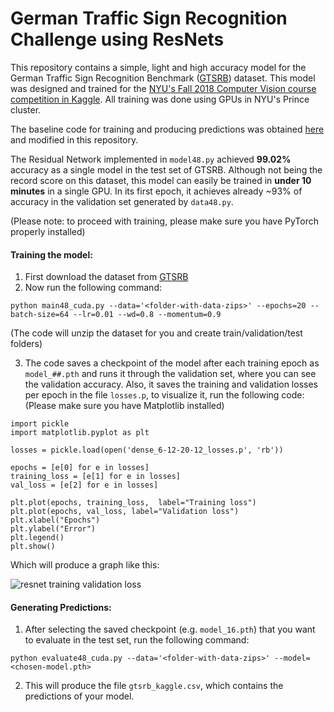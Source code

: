 # German Traffic Sign Recognition Challenge using ResNets

This repository contains a simple, light and high accuracy model for the German Traffic Sign Recognition Benchmark ([GTSRB](http://benchmark.ini.rub.de/?section=gtsrb&subsection=dataset)) dataset. This model was designed and trained for the [NYU's Fall 2018 Computer Vision course competition in Kaggle](https://www.kaggle.com/c/nyu-cv-fall-2018). All training was done using GPUs in NYU's Prince cluster.

The baseline code for training and producing predictions was obtained [here](https://github.com/soumith/traffic-sign-detection-homework) and modified in this repository.

The Residual Network implemented in `model48.py` achieved **99.02%** accuracy as a single model in the test set of GTSRB. Although not being the record score on this dataset, this model can easily be trained in **under 10 minutes** in a single GPU. In its first epoch, it achieves already ~93% of accuracy in the validation set generated by `data48.py`.

(Please note: to proceed with training, please make sure you have PyTorch properly installed)

#### Training the model:
1. First download the dataset from [GTSRB](http://benchmark.ini.rub.de/?section=gtsrb&subsection=dataset)
2. Now run the following command:

```
python main48_cuda.py --data='<folder-with-data-zips>' --epochs=20 --batch-size=64 --lr=0.01 --wd=0.8 --momentum=0.9
```
(The code will unzip the dataset for you and create train/validation/test folders)

3. The code saves a checkpoint of the model after each training epoch as `model_##.pth` and runs it through the validation set, where you can see the validation accuracy. Also, it saves the training and validation losses per epoch in the file `losses.p`, to visualize it, run the following code:
(Please make sure you have Matplotlib installed)

```
import pickle
import matplotlib.pyplot as plt

losses = pickle.load(open('dense_6-12-20-12_losses.p', 'rb'))

epochs = [e[0] for e in losses]
training_loss = [e[1] for e in losses]
val_loss = [e[2] for e in losses]

plt.plot(epochs, training_loss,  label="Training loss")
plt.plot(epochs, val_loss, label="Validation loss")
plt.xlabel("Epochs")
plt.ylabel("Error")
plt.legend()
plt.show()
```

Which will produce a graph like this:

![resnet training validation loss](https://raw.githubusercontent.com/username/projectname/branch/path/to/img.png)


#### Generating Predictions:
1. After selecting the saved checkpoint (e.g. `model_16.pth`) that you want to evaluate in the test set, run the following command:

```
python evaluate48_cuda.py --data='<folder-with-data-zips>' --model=<chosen-model.pth>
```

2. This will produce the file `gtsrb_kaggle.csv`, which contains the predictions of your model.
